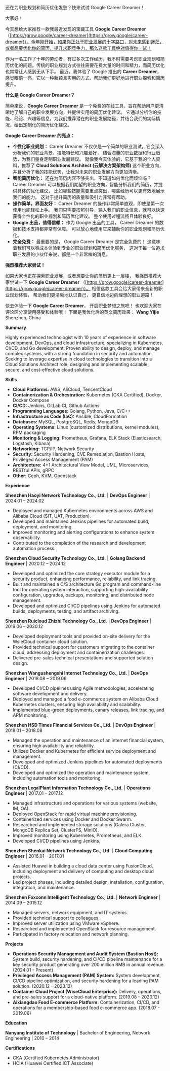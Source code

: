
还在为职业规划和简历优化发愁？快来试试 Google Career Dreamer！

大家好！

今天想给大家推荐一款我最近发现的宝藏工具  **Google Career Dreamer** （[https://grow.google/career-dreamer](https://grow.google/career-dreamer)）。今年刚开始，如果你正处于职业发展的十字路口，对未来感到迷茫，或者想要优化你的简历，提升求职竞争力，那么这款工具绝对值得你一试！

作为一名工作了十年的劳动者，有过多次工作经历，我不时需要考虑职业规划和简历优化的问题。传统的职业规划方式往往需要花费大量的时间和精力，而简历优化也常常让人感到无从下手。  最近，我体验了 Google 推出的 **Career Dreamer**， 感觉眼前一亮，它以一种新颖且实用的方式，帮助我们更好地进行职业探索和简历提升。

**什么是 Google Career Dreamer？**

简单来说，**Google Career Dreamer**  是一个免费的在线工具，旨在帮助用户更清晰地了解自己的职业发展方向，并提供实用的简历优化建议。  它通过分析你的技能、经验、兴趣等信息，为我们推荐潜在的职业发展路径，并结合我们的实际情况，给出定制化的简历优化建议。

**Google Career Dreamer 的亮点：**

*   **个性化职业规划：**  Career Dreamer  不仅仅是一个简单的职业测试。它会深入分析我们的职业背景、技能特长和兴趣爱好， 结合海量的职业数据和行业趋势，为我们量身定制职业发展建议。  就像我今天体验的，它基于我的个人资料，推荐了 **Cloud Solutions Architect (云解决方案架构师)** 这个职业方向，并且分析了我的技能优势，让我对未来的职业发展方向更加清晰。
*   **智能简历优化：**  还在为简历内容不够突出，不知道如何优化而烦恼吗？  Career Dreamer  可以根据我们期望的职业方向，智能分析我们的简历，并提供具体的优化建议， 比如哪些技能需要重点突出，哪些经历可以更有效地展示我们的能力。  这对于提升简历的质量和吸引力非常有帮助。
*   **操作简单，界面友好：**  Career Dreamer  的操作非常简单直观，即使是第一次使用也能轻松上手。  我们只需要按照引导，输入我们的职业信息，就可以快速获得个性化的职业规划和简历优化建议。  整个使用过程流畅且体验良好。
*   **Google 出品，值得信赖：**  作为 Google 出品的工具， Career Dreamer  的数据和技术支持都非常有保障。  可以放心地使用它来辅助你的职业规划和简历优化。
*   **完全免费：**  最重要的是，  Google Career Dreamer  是完全免费的！  这意味着我们可以零成本体验到专业的职业规划和简历优化服务，  这对于每一位追求职业发展的小伙伴来说，都是一个非常棒的消息。

**强烈推荐大家尝试！**

如果大家也正在探索职业发展，或者想要让你的简历更上一层楼，  我强烈推荐大家尝试一下  **Google Career Dreamer**  （[https://grow.google/career-dreamer](https://grow.google/career-dreamer)）。  相信这款工具会给大家带来全新的职业规划体验，  帮助我们更清晰地认识自己，  更自信地迈向理想的职业道路！

快去体验一下  **Google Career Dreamer**，  开启职业梦想之旅吧！  也欢迎大家在评论区分享使用感受和体验哦！
下面是我优化后的英文简历效果：
**Wang Yijie**  
Shenzhen, China

**Summary**

Highly experienced technologist with 10 years of experience in software development, DevOps, and cloud infrastructure, specializing in Kubernetes, CI/CD, and Go development. Proven ability to design, deploy, and manage complex systems, with a strong foundation in security and automation. Seeking to leverage expertise in cloud technologies to transition into a Cloud Solutions Architect role, designing and implementing scalable, secure, and cost-effective cloud solutions.

**Skills**

*   **Cloud Platforms:** AWS, AliCloud, TencentCloud
*   **Containerization & Orchestration:** Kubernetes (CKA Certified), Docker, Docker Compose
*   **CI/CD:** Jenkins, GitLab CI, Github Actions
*   **Programming Languages:** Golang, Python, Java, C/C++
*   **Infrastructure as Code (IaC):** Ansible, CloudFormation
*   **Databases:** MySQL, PostgreSQL, Redis, MongoDB
*   **Operating Systems:** Linux (customized distributions, kernel modules), RPM packaging
*   **Monitoring & Logging:** Prometheus, Grafana, ELK Stack (Elasticsearch, Logstash, Kibana)
*   **Networking:** TCP/IP, Network Security
*   **Security:** Security Hardening, CVE Remediation, Bastion Hosts, Privileged Access Management (PAM)
*   **Architecture:** 4+1 Architectural View Model, UML, Microservices, RESTful APIs, gRPC
* **Other:** Ceph, KVM, Openstack

**Experience**

**Shenzhen Haoyi Network Technology Co., Ltd.** | **DevOps Engineer** | 2024.01 – 2024.02

*   Deployed and managed Kubernetes environments across AWS and Alibaba Cloud (SIT, UAT, Production).
*   Developed and maintained Jenkins pipelines for automated build, deployment, and monitoring.
*   Improved monitoring and alerting configurations to enhance system observability.
* Contributed to the completion of the research and development automation process.

**Shenzhen Cloud Security Technology Co., Ltd.** | **Golang Backend Engineer** | 2020.12 – 2024.12

*   Developed and optimized the core strategy executor module for a security product, enhancing performance, reliability, and link tracing.
*   Built and maintained a C/S architecture Go program and command-line tool for operating system interaction, supporting high-availability configuration, upgrades, backups, monitoring, and distributed node management.
*   Developed and optimized CI/CD pipelines using Jenkins for automated builds, deployments, testing, and artifact archiving.

**Shenzhen Ruicloud Zhizhi Technology Co., Ltd.** | **DevOps Engineer** | 2019.06 – 2020.12

*   Developed deployment tools and provided on-site delivery for the WsieCloud container cloud solution.
*   Provided technical support for customers migrating to the container cloud, addressing deployment and containerization challenges.
*   Delivered pre-sales technical presentations and supported solution design.

**Shenzhen Wangushengshi Internet Technology Co., Ltd.** | **DevOps Engineer** | 2018.08 – 2019.06

*   Developed CI/CD pipelines using Agile methodologies, accelerating software development and delivery.
*   Deployed and managed a food e-commerce system on Alibaba Cloud Kubernetes clusters, ensuring high availability and scalability.
*   Implemented blue-green deployments, canary releases, link tracing, and APM monitoring.

**Shenzhen HSD Times Financial Services Co., Ltd.** | **DevOps Engineer** | 2018.01 – 2018.08

*   Managed the operation and maintenance of an internet financial system, ensuring high availability and reliability.
*   Utilized Docker and Kubernetes for efficient service deployment and management.
*   Developed and optimized Jenkins pipelines for automated deployments (CI/CD).
*   Developed and optimized the operation and maintenance system, including automation tools and monitoring.

**Shenzhen LegalPlant Information Technology Co., Ltd.** | **Operations Engineer** | 2017.01 – 2017.12

*   Managed infrastructure and operations for various systems (website, IM, OA).
*   Deployed OpenStack for rapid virtual machine provisioning.
*   Containerized services using Docker and Docker Swarm.
*   Researched and implemented storage solutions (Galera Cluster, MongoDB Replica Set, ClusterFS, MinIO).
*   Improved monitoring using Kubernetes, Prometheus, and ELK.
*   Developed CI/CD pipelines using Jenkins.

**Shenzhen Shenkai Network Technology Co., Ltd.** | **Cloud Computing Engineer** | 2016.01 – 2017.01

*   Assisted Huawei in building a cloud data center using FusionCloud, including deployment and delivery of computing and desktop cloud projects.
*   Led project phases, including detailed design, installation, configuration, integration, and maintenance.

**Shenzhen Foxconn Intelligent Technology Co., Ltd.** | **Network Engineer** | 2014.09 – 2015.12

*   Managed servers, network equipment, and IT systems.
*   Provided technical support to colleagues.
*   Improved server utilization using VMware vSphere.
*   Researched and implemented OpenStack for resource management.
*   Participated in factory relocation and network planning.

**Projects**

*   **Operations Security Management and Audit System (Bastion Host):** System build, security hardening, and CI/CD pipeline maintenance for a key security product generating over 200 million RMB in annual revenue. (2024.01 - Present)
*   **Privileged Access Management (PAM) System:** System development, CI/CD pipeline optimization, and security hardening for a leading PAM solution. (2020.12 - 2023.12)
*   **Container Cloud Project (WiseCloud Enterprise):** Delivery, operations, and pre-sales support for a cloud-native platform. (2019.08 - 2020.12)
*   **Aixiangdao Food E-commerce Platform:** Containerization, CI/CD, and operations for a membership-based food e-commerce app. (2018.07 - 2019.06)

**Education**

**Nanyang Institute of Technology** | Bachelor of Engineering, Network Engineering | 2010 – 2014

**Certifications**

*   CKA (Certified Kubernetes Administrator)
*   HCIA (Huawei Certified ICT Associate)